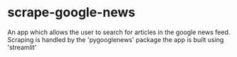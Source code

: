 # scrape-google-news
An app which allows the user to search for articles in the google news feed. Scraping is handled by the  'pygooglenews' package the app is built using 'streamlit'
